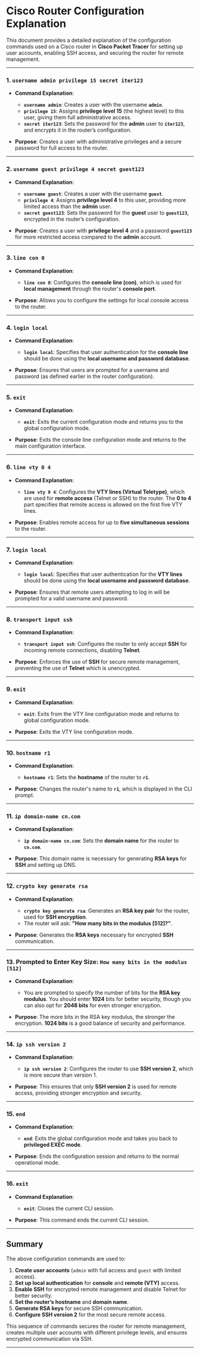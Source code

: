 # Cisco Router Configuration Explanation

This document provides a detailed explanation of the configuration commands used on a Cisco router in **Cisco Packet Tracer** for setting up user accounts, enabling SSH access, and securing the router for remote management.

---

### **1. `username admin privilege 15 secret iter123`**

- **Command Explanation**:
  - **`username admin`**: Creates a user with the username **`admin`**.
  - **`privilege 15`**: Assigns **privilege level 15** (the highest level) to this user, giving them full administrative access.
  - **`secret iter123`**: Sets the password for the **admin** user to **`iter123`**, and encrypts it in the router’s configuration.
  
- **Purpose**: Creates a user with administrative privileges and a secure password for full access to the router.

---

### **2. `username guest privilege 4 secret guest123`**

- **Command Explanation**:
  - **`username guest`**: Creates a user with the username **`guest`**.
  - **`privilege 4`**: Assigns **privilege level 4** to this user, providing more limited access than the **admin** user.
  - **`secret guest123`**: Sets the password for the **guest** user to **`guest123`**, encrypted in the router’s configuration.
  
- **Purpose**: Creates a user with **privilege level 4** and a password **`guest123`** for more restricted access compared to the **admin** account.

---

### **3. `line con 0`**

- **Command Explanation**:
  - **`line con 0`**: Configures the **console line (con)**, which is used for **local management** through the router's **console port**.
  
- **Purpose**: Allows you to configure the settings for local console access to the router.

---

### **4. `login local`**

- **Command Explanation**:
  - **`login local`**: Specifies that user authentication for the **console line** should be done using the **local username and password database**.
  
- **Purpose**: Ensures that users are prompted for a username and password (as defined earlier in the router configuration).

---

### **5. `exit`**

- **Command Explanation**:
  - **`exit`**: Exits the current configuration mode and returns you to the global configuration mode.
  
- **Purpose**: Exits the console line configuration mode and returns to the main configuration interface.

---

### **6. `line vty 0 4`**

- **Command Explanation**:
  - **`line vty 0 4`**: Configures the **VTY lines (Virtual Teletype)**, which are used for **remote access** (Telnet or SSH) to the router. The **0 to 4** part specifies that remote access is allowed on the first five VTY lines.
  
- **Purpose**: Enables remote access for up to **five simultaneous sessions** to the router.

---

### **7. `login local`**

- **Command Explanation**:
  - **`login local`**: Specifies that user authentication for the **VTY lines** should be done using the **local username and password database**.
  
- **Purpose**: Ensures that remote users attempting to log in will be prompted for a valid username and password.

---

### **8. `transport input ssh`**

- **Command Explanation**:
  - **`transport input ssh`**: Configures the router to only accept **SSH** for incoming remote connections, disabling **Telnet**.
  
- **Purpose**: Enforces the use of **SSH** for secure remote management, preventing the use of **Telnet** which is unencrypted.

---

### **9. `exit`**

- **Command Explanation**:
  - **`exit`**: Exits from the VTY line configuration mode and returns to global configuration mode.
  
- **Purpose**: Exits the VTY line configuration mode.

---

### **10. `hostname r1`**

- **Command Explanation**:
  - **`hostname r1`**: Sets the **hostname** of the router to **`r1`**.
  
- **Purpose**: Changes the router's name to **`r1`**, which is displayed in the CLI prompt.

---

### **11. `ip domain-name cn.com`**

- **Command Explanation**:
  - **`ip domain-name cn.com`**: Sets the **domain name** for the router to **`cn.com`**.
  
- **Purpose**: This domain name is necessary for generating **RSA keys** for **SSH** and setting up DNS.

---

### **12. `crypto key generate rsa`**

- **Command Explanation**:
  - **`crypto key generate rsa`**: Generates an **RSA key pair** for the router, used for **SSH encryption**.
  - The router will ask: **"How many bits in the modulus [512]?"**.
  
- **Purpose**: Generates the **RSA keys** necessary for encrypted **SSH** communication.

---

### **13. Prompted to Enter Key Size: `How many bits in the modulus [512]`**

- **Command Explanation**:
  - You are prompted to specify the number of bits for the **RSA key modulus**. You should enter **1024** bits for better security, though you can also opt for **2048 bits** for even stronger encryption.
  
- **Purpose**: The more bits in the RSA key modulus, the stronger the encryption. **1024 bits** is a good balance of security and performance.

---

### **14. `ip ssh version 2`**

- **Command Explanation**:
  - **`ip ssh version 2`**: Configures the router to use **SSH version 2**, which is more secure than version 1.
  
- **Purpose**: This ensures that only **SSH version 2** is used for remote access, providing stronger encryption and security.

---

### **15. `end`**

- **Command Explanation**:
  - **`end`**: Exits the global configuration mode and takes you back to **privileged EXEC mode**.
  
- **Purpose**: Ends the configuration session and returns to the normal operational mode.

---

### **16. `exit`**

- **Command Explanation**:
  - **`exit`**: Closes the current CLI session.
  
- **Purpose**: This command ends the current CLI session.

---

## **Summary**

The above configuration commands are used to:

1. **Create user accounts** (`admin` with full access and `guest` with limited access).
2. **Set up local authentication** for **console** and **remote (VTY)** access.
3. **Enable SSH** for encrypted remote management and disable Telnet for better security.
4. **Set the router’s hostname** and **domain name**.
5. **Generate RSA keys** for secure SSH communication.
6. **Configure SSH version 2** for the most secure remote access.

This sequence of commands secures the router for remote management, creates multiple user accounts with different privilege levels, and ensures encrypted communication via SSH.

---

